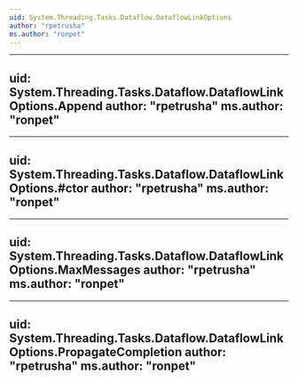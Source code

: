 ```yaml
---
uid: System.Threading.Tasks.Dataflow.DataflowLinkOptions
author: "rpetrusha"
ms.author: "ronpet"
---
```


---
uid: System.Threading.Tasks.Dataflow.DataflowLinkOptions.Append
author: "rpetrusha"
ms.author: "ronpet"
---

---
uid: System.Threading.Tasks.Dataflow.DataflowLinkOptions.#ctor
author: "rpetrusha"
ms.author: "ronpet"
---

---
uid: System.Threading.Tasks.Dataflow.DataflowLinkOptions.MaxMessages
author: "rpetrusha"
ms.author: "ronpet"
---

---
uid: System.Threading.Tasks.Dataflow.DataflowLinkOptions.PropagateCompletion
author: "rpetrusha"
ms.author: "ronpet"
---
